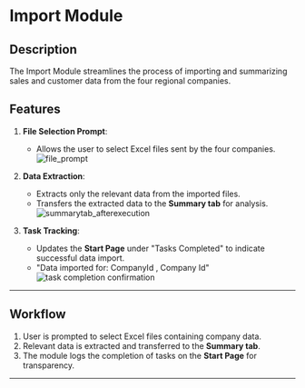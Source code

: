 # Import Module 

## Description
The Import Module streamlines the process of importing and summarizing sales and customer data from the four regional companies.


## Features
1. **File Selection Prompt**:  
   - Allows the user to select Excel files sent by the four companies.
     ![file_prompt](https://github.com/user-attachments/assets/9829c18b-a7d7-45ab-82ed-c159a9a593a8)

2. **Data Extraction**:  
   - Extracts only the relevant data from the imported files.  
   - Transfers the extracted data to the **Summary tab** for analysis.
![summarytab_afterexecution](https://github.com/user-attachments/assets/89634a96-be04-42ba-b8ab-1748b19f2094)

3. **Task Tracking**:  
   - Updates the **Start Page** under "Tasks Completed" to indicate successful data import.
   - "Data imported for: CompanyId , Company Id"
![task completion confirmation](https://github.com/user-attachments/assets/234a8f38-75f9-44b4-9946-441262463ce4)
---

## Workflow
1. User is prompted to select Excel files containing company data.  
2. Relevant data is extracted and transferred to the **Summary tab**.  
3. The module logs the completion of tasks on the **Start Page** for transparency.

---


